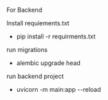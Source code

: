 For Backend

Install requiements.txt
- pip install -r requirments.txt

run migrations
- alembic upgrade head

run backend project
- uvicorn -m main:app --reload
  
